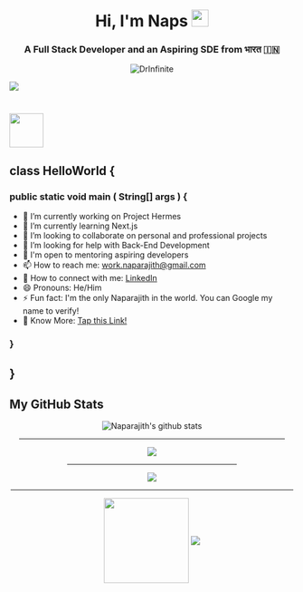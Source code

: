 <div class="Introduction" align="center">
  <h1>Hi, I'm Naps <img src="https://raw.githubusercontent.com/barbecue/barbecue/master/media/wave.gif" height="30" weight="30">
  </h1>
  <h3 align="center">A Full Stack Developer and an Aspiring SDE from भारत &#127470;&#127475;</h3>
  <p align="center"> 
    <img src="https://komarev.com/ghpvc/?username=DrInfinite&color=3ddc84" alt="DrInfinite" />
  </p>
</div>

<img src="https://pbs.twimg.com/profile_banners/1540610169515544576/1683295744/1500x500"/>

<h1><img align="center" src="https://readme-typing-svg.herokuapp.com?font=Poppins&color=F19101&lines=I'm+a+UI/UX+Designer+🖼️;I'm+a+Programmer+👨‍💻;I'm+a+Full+Stack+Developer+⚛️;I'm+a+Software+Development+Engineer+🖥️;" height="60" weight="60"> </h1>

<!--
**DrInfinite/DrInfinite** is a ✨ _special_ ✨ repository because its `README.md` (this file) appears on your GitHub profile. -->

## class HelloWorld {

### public static void main ( String[] args ) {

- 🔭 I’m currently working on Project Hermes
- 🌱 I’m currently learning Next.js
- 👯 I’m looking to collaborate on personal and professional projects
- 🤔 I’m looking for help with Back-End Development
- 💬 I'm open to mentoring aspiring developers
- 📫 How to reach me: work.naparajith@gmail.com
- 🔗 How to connect with me: [LinkedIn](https://www.linkedin.com/in/naparajith/)
- 😄 Pronouns: He/Him
- ⚡ Fun fact: I'm the only Naparajith in the world. You can Google my name to verify!
- 🏢 Know More: [Tap this Link!](https://naparajith.taplink.ws/)

### }

## }

<h2> My GitHub Stats </h2>

<div class="stats" align="center">
  <a aligh="left">
    <img align="center" src="https://github-readme-stats.vercel.app/api?username=DrInfinite&show_icons=true&include_all_commits=true&theme=transparent" alt="Naparajith's github stats" /> <br><hr width="470px">
    <img align="center" src="https://github-readme-stats.vercel.app/api/top-langs/?username=DrInfinite&theme=transparent" /> <br><hr width="300px">
    <img align="center" src="https://github-readme-streak-stats.herokuapp.com/?user=DrInfinite&theme=transparent" /> <br><hr width="500px">
  </a>

  <a href="https://DrInfinite.ga"><img align="center" src="[https://github-readme-streak-stats.herokuapp.com/?user=DrInfinite&theme=transparent](https://github-profile-trophy.vercel.app/?username=DrInfinite&theme=onedark&column=7)" width="%100" height="150px"/></a>
  <a href="https://DrInfinite.ga"><img align="center" src="https://github-profile-trophy.vercel.app/?username=DrInfinite&theme=transparent&column=7&no-frame=true"></a>

</div>
